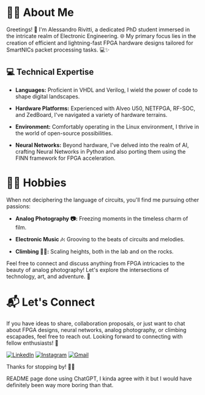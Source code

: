 # 👨‍🎓 About Me

Greetings! 👋 I'm Alessandro Rivitti, a dedicated PhD student immersed in the intricate realm of Electronic Engineering. 🌐 My primary focus lies in the creation of efficient and lightning-fast FPGA hardware designs tailored for SmartNICs packet processing tasks. 💻✨

## 💻 Technical Expertise

- **Languages:** Proficient in VHDL and Verilog, I wield the power of code to shape digital landscapes.

- **Hardware Platforms:** Experienced with Alveo U50, NETFPGA, RF-SOC, and ZedBoard, I've navigated a variety of hardware terrains.

- **Environment:** Comfortably operating in the Linux environment, I thrive in the world of open-source possibilities.

- **Neural Networks:** Beyond hardware, I've delved into the realm of AI, crafting Neural Networks in Python and also porting them using the FINN framework for FPGA acceleration.

# 🧗‍♂️ Hobbies

When not deciphering the language of circuits, you'll find me pursuing other passions:

- **Analog Photography 📷:** Freezing moments in the timeless charm of film.

- **Electronic Music 🎶:** Grooving to the beats of circuits and melodies.

- **Climbing 🧗‍♂️:** Scaling heights, both in the lab and on the rocks.

Feel free to connect and discuss anything from FPGA intricacies to the beauty of analog photography! Let's explore the intersections of technology, art, and adventure. 🌟

# 📬 Let's Connect

If you have ideas to share, collaboration proposals, or just want to chat about FPGA designs, neural networks, analog photography, or climbing escapades, feel free to reach out. Looking forward to connecting with fellow enthusiasts! 🚀

[![LinkedIn](https://img.shields.io/badge/LinkedIn-0077B5?style=for-the-badge&logo=linkedin&logoColor=white)](https://www.linkedin.com/in/alessandro-rivitti-20876823a/)
[![Instagram](https://img.shields.io/badge/Instagram-E4405F?style=for-the-badge&logo=instagram&logoColor=white)](https://www.instagram.com/nonban_ale)
[![Gmail](https://img.shields.io/badge/Gmail-D14836?style=for-the-badge&logo=gmail&logoColor=white)](mailto:rivitti@axbryd.com)

Thanks for stopping by! 🌈✨

README page done using ChatGPT, I kinda agree with it but I would have definitely been way more boring than that.
